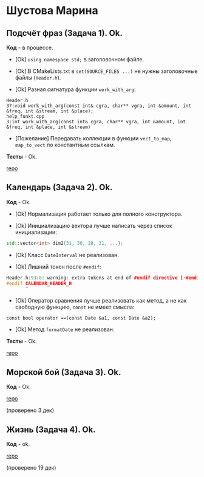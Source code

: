 # Шустова Марина

## Подсчёт фраз (Задача 1). Ok.

**Код** - в процессе.

- [Ok] `using namespace std;` в заголовочном файле.

- [Ok] В CMakeLists.txt в `set(SOURCE_FILES ...)` не нужны заголовочные файлы (`Header.h`).

- [Ok] Разная сигнатура функции `work_with_arg`:

```
Header.h
37:void work_with_arg(const int& cgra, char** vgra, int &amount, int &freq, int &stream, int &place);
help_funkt.cpp
3:int work_with_arg(const int& cgra, char** vgra, int &amount, int &freq, int &place, int &stream)
```

- [Пожелание] Передавать коллекции в функции `vect_to_map`, `map_to_vect` по константным ссылкам.

**Тесты** - Ok.

[repo](https://bitbucket.org/shustova_oop/room_with_project)

## Календарь (Задача 2). Ok.

**Код** - Ok.

- [Ok] Нормализация работает только для полного конструктора.

- [Ok] Инициализацию вектора лучше написать через список инициализации:
```C++
std::vector<int> dim2{31, 30, 28, 31, ...};
```

- [Ok] Класс `DateInterval` не реализован.

- [Ok] Лишний токен после `#endif`:
```C++
Header.h:93:8: warning: extra tokens at end of #endif directive [-Wendif-labels]
#endif CALENDAR_HEADER_H
       ^
```

- [Ok] Оператор сравнения лучше реализовать как метод, а не как свободную функцию, `const` не имеет смысла:
```
const bool operator ==(const Date &a1, const Date &a2);
```

- [Ok] Метод `formatDate` не реализован.

**Тесты** - Ok.

[repo](https://bitbucket.org/shustova_oop/calendar)

## Морской бой (Задача 3). Ok.

**Код** - Ok.

[repo](https://bitbucket.org/shustova_oop/battleship)

(проверено 3 дек)

## Жизнь (Задача 4). Ok.

**Код** - ok.

[repo](https://bitbucket.org/shustova_oop/life)

(проверено 19 дек)
